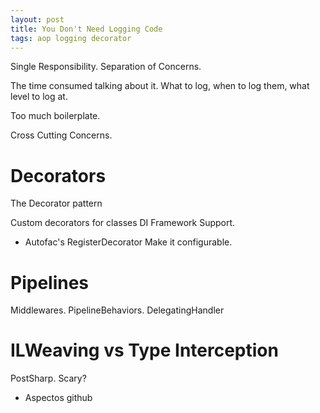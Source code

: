 ```yaml
---
layout: post
title: You Don't Need Logging Code
tags: aop logging decorator
---
```


Single Responsibility. Separation of Concerns.

The time consumed talking about it. What to log, when to log them, what level to log at.

Too much boilerplate.

Cross Cutting Concerns.

# Decorators

The Decorator pattern 

Custom decorators for classes
DI Framework Support.
- Autofac's RegisterDecorator
Make it configurable.

# Pipelines

Middlewares. PipelineBehaviors.
DelegatingHandler

# ILWeaving vs Type Interception

PostSharp. Scary?

- Aspectos github